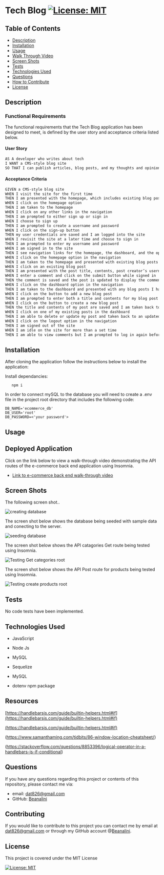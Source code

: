 # Tech Blog [![License: MIT](https://img.shields.io/badge/License-MIT-yellow.svg)](https://opensource.org/licenses/MIT)  
  
  ## Table of Contents  
  * [Description](#description)
  * [Installation](#installation)
  * [Usage](#usage)
  * [Walk Through Video](#walk-through-video)
  * [Screen Shots](#screen-shots)
  * [Tests](#tests)
  * [Technologies Used](#technologies-used)  
  * [Questions](#questions)
  * [How to Contribute](#How-to-Contribute)   
  * [License](#license)
  
  ## Description



  
       
  ### Functional Requirements

  The functional requirements that the Tech Blog application has been designed to meet, is defined by the user story and acceptance criteria listed below.  

  #### User Story

 ```md
AS A developer who writes about tech
I WANT a CMS-style blog site
SO THAT I can publish articles, blog posts, and my thoughts and opinions
```

 

#### Acceptance Criteria

```md
GIVEN a CMS-style blog site
WHEN I visit the site for the first time
THEN I am presented with the homepage, which includes existing blog posts if any have been posted; navigation links for the homepage and the dashboard; and the option to log in
WHEN I click on the homepage option
THEN I am taken to the homepage
WHEN I click on any other links in the navigation
THEN I am prompted to either sign up or sign in
WHEN I choose to sign up
THEN I am prompted to create a username and password
WHEN I click on the sign-up button
THEN my user credentials are saved and I am logged into the site
WHEN I revisit the site at a later time and choose to sign in
THEN I am prompted to enter my username and password
WHEN I am signed in to the site
THEN I see navigation links for the homepage, the dashboard, and the option to log out
WHEN I click on the homepage option in the navigation
THEN I am taken to the homepage and presented with existing blog posts that include the post title and the date created
WHEN I click on an existing blog post
THEN I am presented with the post title, contents, post creator’s username, and date created for that post and have the option to leave a comment
WHEN I enter a comment and click on the submit button while signed in
THEN the comment is saved and the post is updated to display the comment, the comment creator’s username, and the date created
WHEN I click on the dashboard option in the navigation
THEN I am taken to the dashboard and presented with any blog posts I have already created and the option to add a new blog post
WHEN I click on the button to add a new blog post
THEN I am prompted to enter both a title and contents for my blog post
WHEN I click on the button to create a new blog post
THEN the title and contents of my post are saved and I am taken back to an updated dashboard with my new blog post
WHEN I click on one of my existing posts in the dashboard
THEN I am able to delete or update my post and taken back to an updated dashboard
WHEN I click on the logout option in the navigation
THEN I am signed out of the site
WHEN I am idle on the site for more than a set time
THEN I am able to view comments but I am prompted to log in again before I can add, update, or delete comments
```


  ## Installation
  
  After cloning the application follow the instructions below to install the application:

    
  Install dependancies:

       npm i

  In order to connect mySQL to the database you will need to create a .env file in the project root directory that includes the following code:

    DB_NAME='ecommerce_db'
    DB_USER='root'
    DB_PASSWORD=<'your password'>     

  

  ## Usage
  
  

 ## Deployed Application

   Click on the link below to view a walk-through video demonstrating the API routes of the e-commerce back end  application using Insomnia.

   - [Link to e-commerce back end  walk-through video](https://watch.screencastify.com/v/AMgmpWLRPlwIUEI923Pd)

   

  ## Screen Shots

  The following screen shot.. 

 ![creating database](./assets/images/runschema.png)


  The  screen shot below shows the database being seeded with sample data and conecting to the server.

  ![seeding database](./assets/images/seedconnect.png)
  
The  screen shot below shows the API  catagories Get route being tested using Insomnia.

  ![Testing Get categories root](./assets/images/getAllCat.png)

  The  screen shot below shows  the API Post route for products being tested using Insomnia.

  ![Testing create products root](./assets/images/createProduct.png)

  ## Tests
  No code tests have been implemented.

  ## Technologies Used
  - JavaScript
  - Node Js
  - MySQL
  - Sequelize
  - MySQL

  - dotenv npm package
  
  ## Resources
    
  [https://handlebarsjs.com/guide/builtin-helpers.html#if](https://handlebarsjs.com/guide/builtin-helpers.html#if)

  [(https://handlebarsjs.com/guide/builtin-helpers.html#if)](https://handlebarsjs.com/guide/builtin-helpers.html#if)  

  (https://www.samanthaming.com/tidbits/86-window-location-cheatsheet/)

  (https://stackoverflow.com/questions/8853396/logical-operator-in-a-handlebars-js-if-conditional)
 
  ## Questions
  If you have any questions regarding this project or contents of this repository, please contact me via:
  
  - email: dat826@gmail.com
  - GitHub: [Beanalini](https://github.com/Beanalini)  


  
  ## Contributing
  If you would like to contribute to this project you can contact me by email at dat826@gmail.com or through my GitHub account   @[Beanalini](https://github.com/Beanalini).
  

  ## License
  This project is covered under the MIT License  
  
  [![License: MIT](https://img.shields.io/badge/License-MIT-yellow.svg)](https://opensource.org/licenses/MIT) 
  